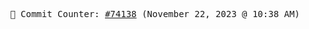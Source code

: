 <p align="center">
    <samp>
        📮 Commit Counter: <a href="https://github.com/Javascript-void0/Javascript-void0/commits/main">#74138</a> (November 22, 2023 @ 10:38 AM)
    </samp>
</p>